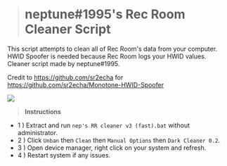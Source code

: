 > # **neptune#1995's Rec Room Cleaner Script**
This script attempts to clean all of Rec Room's data from your computer. HWID Spoofer is needed because Rec Room logs your HWID values. Cleaner script made by neptune#1995.

Credit to https://github.com/sr2echa for https://github.com/sr2echa/Monotone-HWID-Spoofer

![](https://img.shields.io/github/downloads/neptuneq/RR-Cleaner/total)
> **Instructions**
- 1 ) Extract and run `nep's RR cleaner v3 (fast).bat` without administrator.
- 2 ) Click `Unban` then `Clean` then `Manual Options` then `Dark Cleaner 0.2`.
- 3 ) Open device manager, right click on your system and refresh.
- 4 ) Restart system if any issues.
